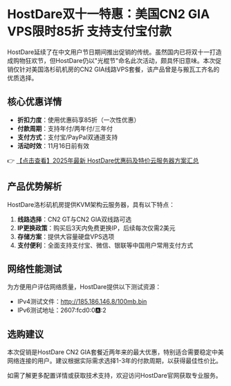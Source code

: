 # HostDare双十一特惠：美国CN2 GIA VPS限时85折 支持支付宝付款

HostDare延续了在中文用户节日期间推出促销的传统。虽然国内已将双十一打造成购物狂欢节，但HostDare仍以"光棍节"命名此次活动，颇具怀旧意味。本次促销仅针对美国洛杉矶机房的CN2 GIA线路VPS套餐，该产品曾是与搬瓦工齐名的优质选择。

## 核心优惠详情

- **折扣力度**：使用优惠码享85折（一次性优惠）
- **付款周期**：支持年付/两年付/三年付
- **支付方式**：支付宝/PayPal双通道支持
- **活动时效**：11月16日前有效

👉 [【点击查看】2025年最新 HostDare优惠码及特价云服务器方案汇总](https://bit.ly/hostdare)

## 产品优势解析

HostDare洛杉矶机房提供KVM架构云服务器，具有以下特点：

1. **线路选择**：CN2 GT与CN2 GIA双线路可选
2. **IP更换政策**：购买后3天内免费更换IP，后续每次仅需2美元
3. **存储方案**：提供大容量硬盘VPS选项
4. **支付便利**：全面支持支付宝、微信、银联等中国用户常用支付方式

## 网络性能测试

为方便用户评估网络质量，HostDare提供以下测试资源：

- IPv4测试文件：http://185.186.146.8/100mb.bin
- IPv6测试地址：2607:fcd0:0:a::2

## 选购建议

本次促销是HostDare CN2 GIA套餐近两年来的最大优惠，特别适合需要稳定中美网络连接的用户。建议根据实际需求选择1-3年的付款周期，以获得最佳性价比。

如需了解更多配置详情或获取技术支持，欢迎访问HostDare官网获取专业服务。